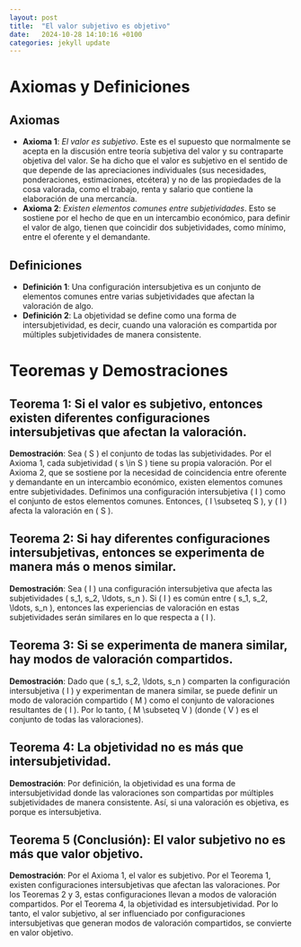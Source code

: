 ```yaml
---
layout: post
title:  "El valor subjetivo es objetivo"
date:   2024-10-28 14:10:16 +0100
categories: jekyll update
---
```


# Axiomas y Definiciones

## Axiomas

- **Axioma 1**: *El valor es subjetivo*. Este es el supuesto que normalmente se acepta en la discusión entre teoría subjetiva del valor y su contraparte objetiva del valor. Se ha dicho que el valor es subjetivo en el sentido de que depende de las apreciaciones individuales (sus necesidades, ponderaciones, estimaciones, etcétera) y no de las propiedades de la cosa valorada, como el trabajo, renta y salario que contiene la elaboración de una mercancía. 
- **Axioma 2**: *Existen elementos comunes entre subjetividades*. Esto se sostiene por el hecho de que en un intercambio económico, para definir el valor de algo, tienen que coincidir dos subjetividades, como mínimo, entre el oferente y el demandante.

## Definiciones

- **Definición 1**: Una configuración intersubjetiva es un conjunto de elementos comunes entre varias subjetividades que afectan la valoración de algo.
- **Definición 2**: La objetividad se define como una forma de intersubjetividad, es decir, cuando una valoración es compartida por múltiples subjetividades de manera consistente.

# Teoremas y Demostraciones

## Teorema 1: Si el valor es subjetivo, entonces existen diferentes configuraciones intersubjetivas que afectan la valoración.

**Demostración**: Sea \( S \) el conjunto de todas las subjetividades. Por el Axioma 1, cada subjetividad \( s \in S \) tiene su propia valoración. Por el Axioma 2, que se sostiene por la necesidad de coincidencia entre oferente y demandante en un intercambio económico, existen elementos comunes entre subjetividades. Definimos una configuración intersubjetiva \( I \) como el conjunto de estos elementos comunes. Entonces, \( I \subseteq S \), y \( I \) afecta la valoración en \( S \).

## Teorema 2: Si hay diferentes configuraciones intersubjetivas, entonces se experimenta de manera más o menos similar.

**Demostración**: Sea \( I \) una configuración intersubjetiva que afecta las subjetividades \( s_1, s_2, \ldots, s_n \). Si \( I \) es común entre \( s_1, s_2, \ldots, s_n \), entonces las experiencias de valoración en estas subjetividades serán similares en lo que respecta a \( I \).

## Teorema 3: Si se experimenta de manera similar, hay modos de valoración compartidos.

**Demostración**: Dado que \( s_1, s_2, \ldots, s_n \) comparten la configuración intersubjetiva \( I \) y experimentan de manera similar, se puede definir un modo de valoración compartido \( M \) como el conjunto de valoraciones resultantes de \( I \). Por lo tanto, \( M \subseteq V \) (donde \( V \) es el conjunto de todas las valoraciones).

## Teorema 4: La objetividad no es más que intersubjetividad.

**Demostración**: Por definición, la objetividad es una forma de intersubjetividad donde las valoraciones son compartidas por múltiples subjetividades de manera consistente. Así, si una valoración es objetiva, es porque es intersubjetiva.

## Teorema 5 (Conclusión): El valor subjetivo no es más que valor objetivo.

**Demostración**: Por el Axioma 1, el valor es subjetivo. Por el Teorema 1, existen configuraciones intersubjetivas que afectan las valoraciones. Por los Teoremas 2 y 3, estas configuraciones llevan a modos de valoración compartidos. Por el Teorema 4, la objetividad es intersubjetividad. Por lo tanto, el valor subjetivo, al ser influenciado por configuraciones intersubjetivas que generan modos de valoración compartidos, se convierte en valor objetivo.
